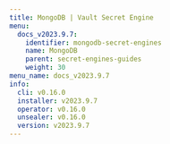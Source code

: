 ```yaml
---
title: MongoDB | Vault Secret Engine
menu:
  docs_v2023.9.7:
    identifier: mongodb-secret-engines
    name: MongoDB
    parent: secret-engines-guides
    weight: 30
menu_name: docs_v2023.9.7
info:
  cli: v0.16.0
  installer: v2023.9.7
  operator: v0.16.0
  unsealer: v0.16.0
  version: v2023.9.7
---
```


